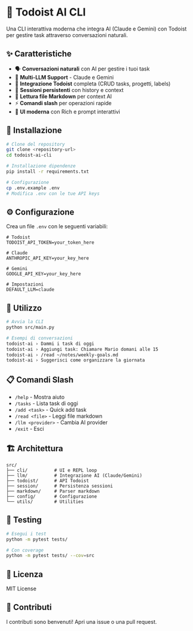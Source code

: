 # 🤖 Todoist AI CLI

Una CLI interattiva moderna che integra AI (Claude e Gemini) con Todoist per gestire task attraverso conversazioni naturali.

## ✨ Caratteristiche

- 🗣️ **Conversazioni naturali** con AI per gestire i tuoi task
- 🔄 **Multi-LLM Support** - Claude e Gemini
- 📝 **Integrazione Todoist** completa (CRUD tasks, progetti, labels)
- 💾 **Sessioni persistenti** con history e context
- 📄 **Lettura file Markdown** per context AI
- ⚡ **Comandi slash** per operazioni rapide
- 🎨 **UI moderna** con Rich e prompt interattivi

## 🚀 Installazione

```bash
# Clone del repository
git clone <repository-url>
cd todoist-ai-cli

# Installazione dipendenze
pip install -r requirements.txt

# Configurazione
cp .env.example .env
# Modifica .env con le tue API keys
```

## ⚙️ Configurazione

Crea un file `.env` con le seguenti variabili:

```env
# Todoist
TODOIST_API_TOKEN=your_token_here

# Claude
ANTHROPIC_API_KEY=your_key_here

# Gemini
GOOGLE_API_KEY=your_key_here

# Impostazioni
DEFAULT_LLM=claude
```

## 🎯 Utilizzo

```bash
# Avvia la CLI
python src/main.py

# Esempi di conversazioni
todoist-ai › Dammi i task di oggi
todoist-ai › Aggiungi task: Chiamare Mario domani alle 15
todoist-ai › /read ~/notes/weekly-goals.md
todoist-ai › Suggerisci come organizzare la giornata
```

## 📋 Comandi Slash

- `/help` - Mostra aiuto
- `/tasks` - Lista task di oggi
- `/add <task>` - Quick add task
- `/read <file>` - Leggi file markdown
- `/llm <provider>` - Cambia AI provider
- `/exit` - Esci

## 🏗️ Architettura

```
src/
├── cli/          # UI e REPL loop
├── llm/          # Integrazione AI (Claude/Gemini)
├── todoist/      # API Todoist
├── session/      # Persistenza sessioni
├── markdown/     # Parser markdown
├── config/       # Configurazione
└── utils/        # Utilities
```

## 🧪 Testing

```bash
# Esegui i test
python -m pytest tests/

# Con coverage
python -m pytest tests/ --cov=src
```

## 📄 Licenza

MIT License

## 🤝 Contributi

I contributi sono benvenuti! Apri una issue o una pull request.